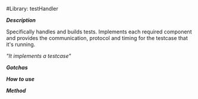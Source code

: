 #Library: testHandler

___Description___

Specifically handles and builds tests. Implements each required component and provides the communication, protocol and 
timing for the testcase that it's running.

_"It implements a testcase"_

___Gotchas___

___How to use___

___Method___